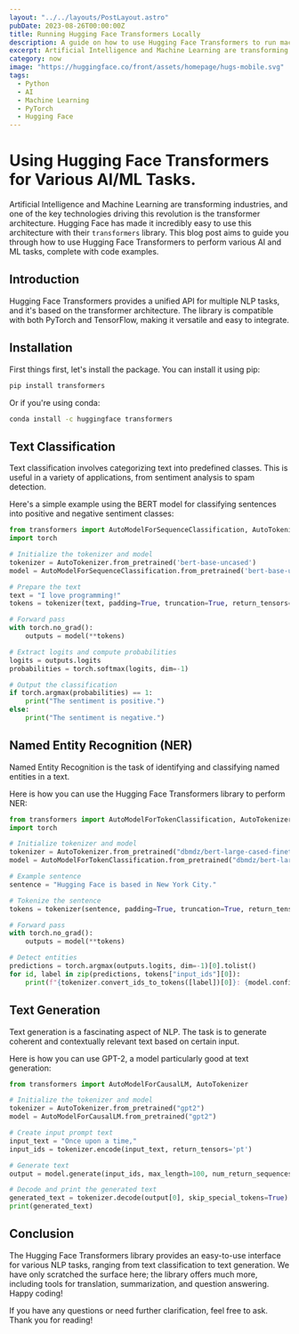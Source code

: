 ```yaml
---
layout: "../../layouts/PostLayout.astro"
pubDate: 2023-08-26T00:00:00Z
title: Running Hugging Face Transformers Locally
description: A guide on how to use Hugging Face Transformers to run machine learning models locally.
excerpt: Artificial Intelligence and Machine Learning are transforming industries, and one of the key technologies driving this revolution is the transformer architecture.
category: now
image: "https://huggingface.co/front/assets/homepage/hugs-mobile.svg"
tags:
  - Python
  - AI
  - Machine Learning
  - PyTorch
  - Hugging Face
---
```


# Using Hugging Face Transformers for Various AI/ML Tasks.

Artificial Intelligence and Machine Learning are transforming industries, and one of the key technologies driving this revolution is the transformer architecture. Hugging Face has made it incredibly easy to use this architecture with their `transformers` library. This blog post aims to guide you through how to use Hugging Face Transformers to perform various AI and ML tasks, complete with code examples.

## Introduction <a name="introduction"></a>

Hugging Face Transformers provides a unified API for multiple NLP tasks, and it's based on the transformer architecture. The library is compatible with both PyTorch and TensorFlow, making it versatile and easy to integrate.

## Installation <a name="installation"></a>

First things first, let's install the package. You can install it using pip:

```bash
pip install transformers
```

Or if you're using conda:

```bash
conda install -c huggingface transformers
```

## Text Classification <a name="text-classification"></a>

Text classification involves categorizing text into predefined classes. This is useful in a variety of applications, from sentiment analysis to spam detection.

Here's a simple example using the BERT model for classifying sentences into positive and negative sentiment classes:

```python
from transformers import AutoModelForSequenceClassification, AutoTokenizer
import torch

# Initialize the tokenizer and model
tokenizer = AutoTokenizer.from_pretrained('bert-base-uncased')
model = AutoModelForSequenceClassification.from_pretrained('bert-base-uncased')

# Prepare the text
text = "I love programming!"
tokens = tokenizer(text, padding=True, truncation=True, return_tensors="pt")

# Forward pass
with torch.no_grad():
    outputs = model(**tokens)

# Extract logits and compute probabilities
logits = outputs.logits
probabilities = torch.softmax(logits, dim=-1)

# Output the classification
if torch.argmax(probabilities) == 1:
    print("The sentiment is positive.")
else:
    print("The sentiment is negative.")
```

## Named Entity Recognition (NER) <a name="named-entity-recognition"></a>

Named Entity Recognition is the task of identifying and classifying named entities in a text.

Here is how you can use the Hugging Face Transformers library to perform NER:

```python
from transformers import AutoModelForTokenClassification, AutoTokenizer
import torch

# Initialize tokenizer and model
tokenizer = AutoTokenizer.from_pretrained("dbmdz/bert-large-cased-finetuned-conll03-english")
model = AutoModelForTokenClassification.from_pretrained("dbmdz/bert-large-cased-finetuned-conll03-english")

# Example sentence
sentence = "Hugging Face is based in New York City."

# Tokenize the sentence
tokens = tokenizer(sentence, padding=True, truncation=True, return_tensors="pt")

# Forward pass
with torch.no_grad():
    outputs = model(**tokens)

# Detect entities
predictions = torch.argmax(outputs.logits, dim=-1)[0].tolist()
for id, label in zip(predictions, tokens["input_ids"][0]):
    print(f"{tokenizer.convert_ids_to_tokens([label])[0]}: {model.config.id2label[id]}")
```

## Text Generation <a name="text-generation"></a>

Text generation is a fascinating aspect of NLP. The task is to generate coherent and contextually relevant text based on certain input.

Here is how you can use GPT-2, a model particularly good at text generation:

```python
from transformers import AutoModelForCausalLM, AutoTokenizer

# Initialize the tokenizer and model
tokenizer = AutoTokenizer.from_pretrained("gpt2")
model = AutoModelForCausalLM.from_pretrained("gpt2")

# Create input prompt text
input_text = "Once upon a time,"
input_ids = tokenizer.encode(input_text, return_tensors='pt')

# Generate text
output = model.generate(input_ids, max_length=100, num_return_sequences=1)

# Decode and print the generated text
generated_text = tokenizer.decode(output[0], skip_special_tokens=True)
print(generated_text)
```

## Conclusion <a name="conclusion"></a>

The Hugging Face Transformers library provides an easy-to-use interface for various NLP tasks, ranging from text classification to text generation. We have only scratched the surface here; the library offers much more, including tools for translation, summarization, and question answering. Happy coding!

If you have any questions or need further clarification, feel free to ask. Thank you for reading!
